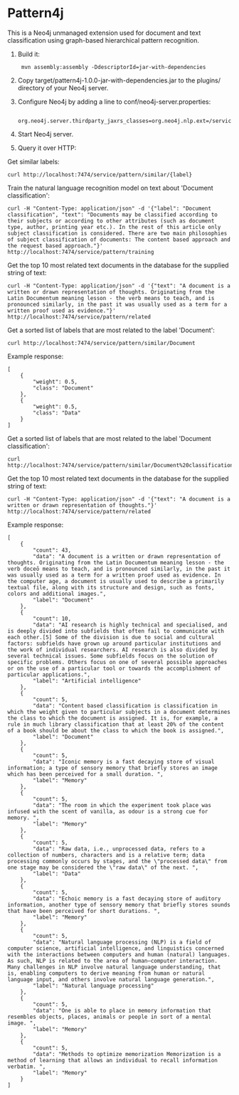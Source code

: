 Pattern4j
==========================

This is a Neo4j unmanaged extension used for document and text classification using graph-based hierarchical pattern recognition.

1. Build it:

        mvn assembly:assembly -DdescriptorId=jar-with-dependencies

2. Copy target/pattern4j-1.0.0-jar-with-dependencies.jar to the plugins/ directory of your Neo4j server.

3. Configure Neo4j by adding a line to conf/neo4j-server.properties:

        org.neo4j.server.thirdparty_jaxrs_classes=org.neo4j.nlp.ext=/service

4. Start Neo4j server.

5. Query it over HTTP:

Get similar labels:

    curl http://localhost:7474/service/pattern/similar/{label}

Train the natural language recognition model on text about 'Document classification':

    curl -H "Content-Type: application/json" -d '{"label": "Document classification", "text": "Documents may be classified according to their subjects or according to other attributes (such as document type, author, printing year etc.). In the rest of this article only subject classification is considered. There are two main philosophies of subject classification of documents: The content based approach and the request based approach."}' http://localhost:7474/service/pattern/training

Get the top 10 most related text documents in the database for the supplied string of text:

    curl -H "Content-Type: application/json" -d '{"text": "A document is a written or drawn representation of thoughts. Originating from the Latin Documentum meaning lesson - the verb means to teach, and is pronounced similarly, in the past it was usually used as a term for a written proof used as evidence."}' http://localhost:7474/service/pattern/related

Get a sorted list of labels that are most related to the label 'Document':

    curl http://localhost:7474/service/pattern/similar/Document

Example response:

    [
        {
            "weight": 0.5,
            "class": "Document"
        },
        {
            "weight": 0.5,
            "class": "Data"
        }
    ]

Get a sorted list of labels that are most related to the label 'Document classification':

    curl http://localhost:7474/service/pattern/similar/Document%20classification

Get the top 10 most related text documents in the database for the supplied string of text:

    curl -H "Content-Type: application/json" -d '{"text": "A document is a written or drawn representation of thoughts."}' http://localhost:7474/service/pattern/related

Example response:

    [
        {
            "count": 43,
            "data": "A document is a written or drawn representation of thoughts. Originating from the Latin Documentum meaning lesson - the verb doceō means to teach, and is pronounced similarly, in the past it was usually used as a term for a written proof used as evidence. In the computer age, a document is usually used to describe a primarily textual file, along with its structure and design, such as fonts, colors and additional images.",
            "label": "Document"
        },
        {
            "count": 10,
            "data": "AI research is highly technical and specialised, and is deeply divided into subfields that often fail to communicate with each other.[5] Some of the division is due to social and cultural factors: subfields have grown up around particular institutions and the work of individual researchers. AI research is also divided by several technical issues. Some subfields focus on the solution of specific problems. Others focus on one of several possible approaches or on the use of a particular tool or towards the accomplishment of particular applications.",
            "label": "Artificial intelligence"
        },
        {
            "count": 5,
            "data": "Content based classification is classification in which the weight given to particular subjects in a document determines the class to which the document is assigned. It is, for example, a rule in much library classification that at least 20% of the content of a book should be about the class to which the book is assigned.",
            "label": "Document"
        },
        {
            "count": 5,
            "data": "Iconic memory is a fast decaying store of visual information; a type of sensory memory that briefly stores an image which has been perceived for a small duration. ",
            "label": "Memory"
        },
        {
            "count": 5,
            "data": "The room in which the experiment took place was infused with the scent of vanilla, as odour is a strong cue for memory. ",
            "label": "Memory"
        },
        {
            "count": 5,
            "data": "Raw data, i.e., unprocessed data, refers to a collection of numbers, characters and is a relative term; data processing commonly occurs by stages, and the \"processed data\" from one stage may be considered the \"raw data\" of the next. ",
            "label": "Data"
        },
        {
            "count": 5,
            "data": "Echoic memory is a fast decaying store of auditory information, another type of sensory memory that briefly stores sounds that have been perceived for short durations. ",
            "label": "Memory"
        },
        {
            "count": 5,
            "data": "Natural language processing (NLP) is a field of computer science, artificial intelligence, and linguistics concerned with the interactions between computers and human (natural) languages. As such, NLP is related to the area of human–computer interaction. Many challenges in NLP involve natural language understanding, that is, enabling computers to derive meaning from human or natural language input, and others involve natural language generation.",
            "label": "Natural language processing"
        },
        {
            "count": 5,
            "data": "One is able to place in memory information that resembles objects, places, animals or people in sort of a mental image. ",
            "label": "Memory"
        },
        {
            "count": 5,
            "data": "Methods to optimize memorization Memorization is a method of learning that allows an individual to recall information verbatim. ",
            "label": "Memory"
        }
    ]
